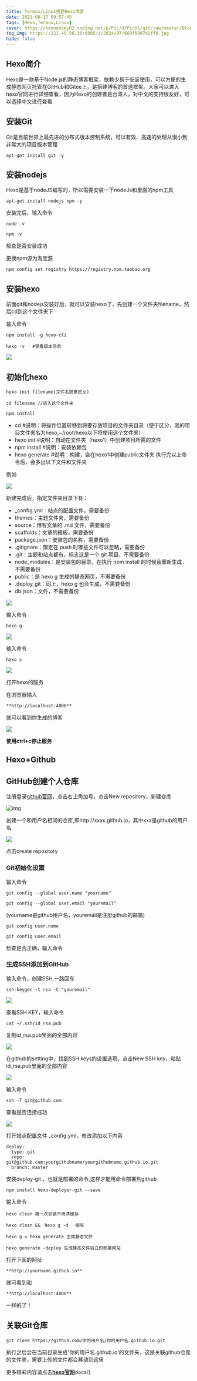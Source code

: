 ```yaml
---
title: Termux/Linux搭建Hexo博客
date: 2021-08-17 09:57:45
tags: [Hexo,Termux,Linux]
cover: https://hennessey02.coding.net/p/Pic/d/Pic01/git/raw/master/Blog-img/20220101//Termux.png
top_img: https://121.40.96.38:8005/i/2024/07/669f5807e2ff8.jpg
hide: false
---
```


## **Hexo简介**


Hexo是一款基于Node.js的静态博客框架，依赖少易于安装使用，可以方便的生成静态网页托管在GitHub和Gitee上，是搭建博客的首选框架。<!-- more -->大家可以进入hexo官网进行详细查看，因为Hexo的创建者是台湾人，对中文的支持很友好，可以选择中文进行查看


## **安装Git**


Git是目前世界上最先进的分布式版本控制系统，可以有效、高速的处理从很小到非常大的项目版本管理



```
apt-get install git -y
```


## **安装nodejs**


Hexo是基于nodeJS编写的，所以需要安装一下nodeJs和里面的npm工具



```
apt-get install nodejs npm -y
```

安装完后，输入命令



```
node -v

npm -v
```

检查是否安装成功

更换npm源为淘宝源

```
npm config set registry https://registry.npm.taobao.org
```


## **安装hexo**


前面git和nodejs安装好后，就可以安装hexo了，先创建一个文件夹filename，然后cd到这个文件夹下

输入命令

```
npm install -g hexo-cli

hexo -v   #查看版本信息
```

![](https://linuecs.files.wordpress.com/2020/08/screenshot_2020_0801_1425592747878800930944621.png)


## **初始化hexo**




```
hexo init filename(文件名随意定义)

cd filename //进入这个文件夹

npm install
```

- cd <folder> #说明：将操作位置转移到将要存放项目的文件夹目录（便于区分，我的项目文件夹名为hexo,~/root/hexo以下将使用这个文件夹）
- hexo init #说明：自动在文件夹（hexo1）中创建项目所需的文件
- npm install #说明：安装依赖包
- hexo generate #说明：构建，会在hexo1中创建public文件夹
  执行完以上命令后，会多出以下文件和文件夹

例如



![](https://linuecs.files.wordpress.com/2020/08/img_20200803_1018077824263297184815366.jpg)



新建完成后，指定文件夹目录下有：

- _config.yml：站点的配置文件，需要备份
- themes：主题文件夹，需要备份
- source：博客文章的 .md 文件，需要备份
- scaffolds：文章的模板，需要备份
- package.json：安装包的名称，需要备份
- .gitignore：限定在 push 时哪些文件可以忽略，需要备份
- .git：主题和站点都有，标志这是一个 git 项目，不需要备份
- node_modules：是安装包的目录，在执行 npm install 的时候会重新生成，不需要备份
- public：是 hexo g 生成的静态网页，不需要备份
- .deploy_git：同上，hexo g 也会生成，不需要备份
- db.json：文件，不需要备份



![](https://linuecs.files.wordpress.com/2020/08/screenshot_2020_0801_1430267700908023566336224.png)



输入命令



```
hexo g
```



![](https://linuecs.files.wordpress.com/2020/08/screenshot_2020_0801_1426494387056801777394283.png)



输入命令

```
hexo s
```

![](https://linuecs.files.wordpress.com/2020/08/screenshot_2020_0801_1427121834223231530076486.png)



打开hexo的服务

在浏览器输入



```
**http://localhost:4000**
```



就可以看到你生成的博客



![](https://linuecs.files.wordpress.com/2020/08/screenshot_2020_0801_1435241192715661277456756.png)



**使用ctrl+c停止服务**



## **Hexo+Github**





## **GitHub创建个人仓库**



注册登录[github官网](http://github.com/)，点击右上角加号，点击New repository，新建仓库



![img](https://linuecs.files.wordpress.com/2020/08/screenshot_2020_0801_1453048826363041159371369.png)



创建一个和用户名相同的仓库,即http://xxxx.github.io，其中xxx是github的用户名



![](https://linuecs.files.wordpress.com/2020/08/screenshot_2020_0801_145655625734147419220357.png)



点击create repository



### **Git初始化设置**

输入命令

```
git config --global user.name "yourname" 

git config --global user.email "youremail"
```

(yourname是github用户名，youremail是注册github的邮箱)



```
git config user.name

git config user.email
```

检查是否正确，输入命令



### **生成SSH添加到GitHub**


输入命令，创建SSH,一路回车



```
ssh-keygen -t rsa -C "youremail"
```



![](https://linuecs.files.wordpress.com/2020/08/img_20200802_1139583858709568397913356.jpg)



查看SSH KEY，输入命令



```
cat ~/.ssh/id_rsa.pub
```

复制id_rsa.pub里面的全部内容



![](https://linuecs.files.wordpress.com/2020/08/img_20200803_0950183625923031218189922.jpg)



在github的setting中，找到SSH keys的设置选项，点击New SSH key，粘贴id_rsa.pub里面的全部内容



![](https://linuecs.files.wordpress.com/2020/08/screenshot_2020_0801_151404755358037895170688.png)



输入命令

```
ssh -T git@github.com
```

查看是否连接成功



![](https://linuecs.files.wordpress.com/2020/08/img_20200803_0950366233783924410194530.jpg)



打开站点配置文件 _config.yml，修改添加以下内容



```
deploy:
  type: git
  repo:
git@github.com:yourgithubname/yourgithubname.github.io.git
  branch: master
```

安装deploy-git ，也就是部署的命令,这样才能用命令部署到github



```
npm install hexo-deployer-git --save
```

输入命令



```
hexo clean 第一次安装不用清缓存

hexo clean &&　hexo g -d 　缩写

hexo g = hexo generate 生成静态文件

hexo generate -deploy 生成静态文件后立即部署网站
```

打开下面的网址



```
**http://yourname.github.io**
```



就可看到和



```
**http://localhost:4000**
```



一样的了！



## **关联Git仓库**


```
git clone https://github.com/你的用户名/你的用户名.github.io.git
```

执行之后会在当前目录生成'你的用户名.github.io'的文件夹，这是关联github仓库的文件夹，需要上传的文件都会移动到这里

更多精彩内容请点击[**hexo官网**](https://hexo.io/zh-cn/docs/)docs/)